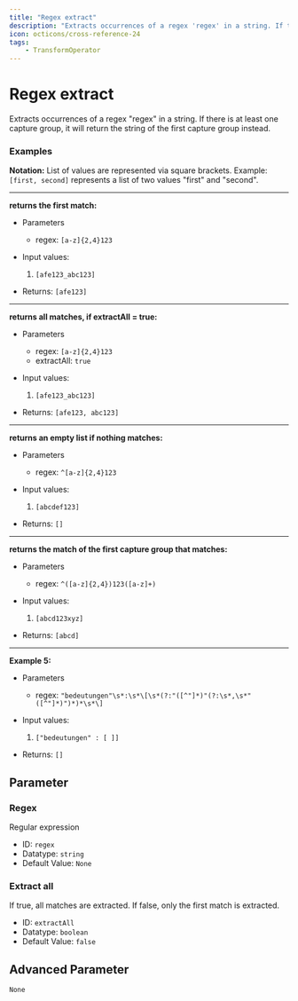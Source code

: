 ```yaml
---
title: "Regex extract"
description: "Extracts occurrences of a regex 'regex' in a string. If there is at least one capture group, it will return the string of the first capture group instead."
icon: octicons/cross-reference-24
tags: 
    - TransformOperator
---
```

# Regex extract
<!-- This file was generated - DO NOT CHANGE IT MANUALLY -->



Extracts occurrences of a regex "regex" in a string. If there is at least one capture group, it will return the string of the first capture group instead.

### Examples

**Notation:** List of values are represented via square brackets. Example: `[first, second]` represents a list of two values "first" and "second".

---
**returns the first match:**

* Parameters
    * regex: `[a-z]{2,4}123`

* Input values:
    1. `[afe123_abc123]`

* Returns: `[afe123]`


---
**returns all matches, if extractAll = true:**

* Parameters
    * regex: `[a-z]{2,4}123`
    * extractAll: `true`

* Input values:
    1. `[afe123_abc123]`

* Returns: `[afe123, abc123]`


---
**returns an empty list if nothing matches:**

* Parameters
    * regex: `^[a-z]{2,4}123`

* Input values:
    1. `[abcdef123]`

* Returns: `[]`


---
**returns the match of the first capture group that matches:**

* Parameters
    * regex: `^([a-z]{2,4})123([a-z]+)`

* Input values:
    1. `[abcd123xyz]`

* Returns: `[abcd]`


---
**Example 5:**

* Parameters
    * regex: `"bedeutungen"\s*:\s*\[\s*(?:"([^"]*)"(?:\s*,\s*"([^"]*)")*)*\s*\]`

* Input values:
    1. `["bedeutungen" : [ ]]`

* Returns: `[]`




## Parameter

### Regex

Regular expression

- ID: `regex`
- Datatype: `string`
- Default Value: `None`



### Extract all

If true, all matches are extracted. If false, only the first match is extracted.

- ID: `extractAll`
- Datatype: `boolean`
- Default Value: `false`





## Advanced Parameter

`None`